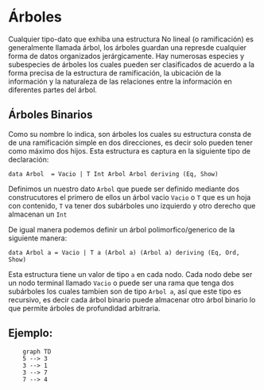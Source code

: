 # Árboles

Cualquier tipo-dato que exhiba una estructura No lineal (o ramificación) es generalmente llamada árbol, los árboles guardan una represde cualquier forma de datos organizados jerárgicamente.
Hay numerosas especies y subespecies de árboles los cuales pueden ser clasificados de acuerdo a la forma precisa de la estructura de ramificación, la ubicación de la información y la naturaleza de las relaciones entre la información en diferentes partes del árbol.

## Árboles Binarios 

Como su nombre lo indica, son árboles los cuales su estructura consta de de una ramificación simple en dos direcciones, es decir solo pueden tener como máximo dos hijos. Esta estructura es captura en la siguiente tipo de declaración:

	data Arbol  = Vacio | T Int Arbol Arbol deriving (Eq, Show) 
	
Definimos un nuestro dato `Arbol` que puede ser definido mediante dos construcutores el primero de ellos un árbol vacio `Vacio` o `T` que es un hoja con contenido, `T` va tener dos subárboles uno izquierdo y otro derecho que almacenan un `Int` 	
	
	
	
De igual manera podemos definir un árbol polimorfico/generico de la siguiente manera:

    data Arbol a = Vacio | T a (Arbol a) (Arbol a) deriving (Eq, Ord, Show)
	
Esta estructura tiene un valor de tipo `a` en cada nodo. Cada nodo debe ser un nodo terminal llamado `Vacio` o puede ser una rama que tenga dos subárboles los cuales tambien son de tipo `Arbol a`, así que este tipo es recursivo, es decir cada árbol binario puede almacenar otro árbol binario lo que permite árboles de profundidad arbitraria. 


## Ejemplo:

``` mermaid
	graph TD
    5 --> 3
    3 --> 1
    3 --> 7
    7 --> 4
```	
